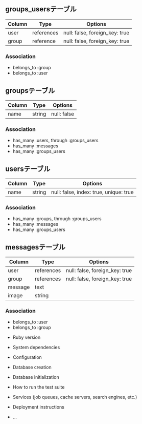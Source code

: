 
## groups_usersテーブル

|Column|Type|Options|
|------|----|-------|
|user|references|null: false, foreign_key: true|
|group|reference|null: false, foreign_key: true|

### Association
- belongs_to :group
- belongs_to :user

## groupsテーブル

|Column|Type|Options|
|------|----|-------|
|name|string|null: false|


### Association
- has_many :users, through :groups_users
- has_many :messages
- has_many :groups_users


## usersテーブル

|Column|Type|Options|
|------|----|-------|
|name|string|null: false, index: true, unique: true|


### Association
- has_many :groups, through :groups_users
- has_many :messages
- has_many :groups_users

## messagesテーブル

|Column|Type|Options|
|------|----|-------|
|user|references|null: false, foreign_key: true|
|group|references|null: false, foreign_key: true|
|message|text|
|image|string|


### Association
- belongs_to :user
- belongs_to :group




* Ruby version

* System dependencies

* Configuration

* Database creation

* Database initialization

* How to run the test suite

* Services (job queues, cache servers, search engines, etc.)

* Deployment instructions

* ...
